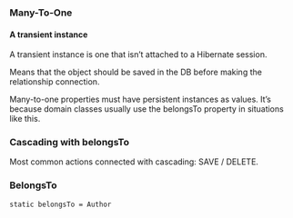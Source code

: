 

### Many-To-One

#### A transient instance

A transient instance is one that isn’t attached to a Hibernate session.

Means that the object should be saved in the DB before making the relationship connection.


Many-to-one properties must have persistent instances as values.
It’s because domain classes usually use the belongsTo property in situations like this.

### Cascading with belongsTo

Most common actions connected with cascading: SAVE / DELETE.


### BelongsTo 

    
    static belongsTo = Author
